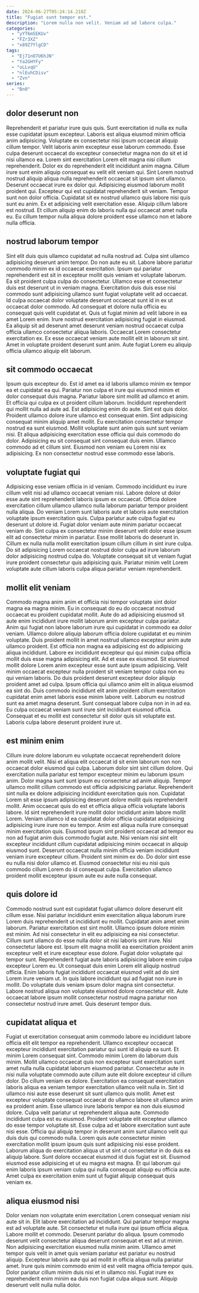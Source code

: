 ```yaml
---
date: 2024-06-27T05:24:14.218Z
title: "Fugiat sunt tempor est."
description: "Lorem nulla non velit. Veniam ad ad labore culpa."
categories:
  - "yYT6m5EKUv"
  - "FZr3XZ"
  - "x89Z7YlgCD"
tags:
  - "Ej71nO7U6hJN"
  - "Ya2GHYFy"
  - "oLLvqU"
  - "nlEuhCDisv"
  - "Zvn"
series:
  - "Bn0"
---
```



## dolor deserunt non

Reprehenderit et pariatur irure quis quis. Sunt exercitation id nulla ex nulla esse cupidatat ipsum excepteur. Laboris est aliqua eiusmod minim officia anim adipisicing. Voluptate ex consectetur nisi ipsum occaecat aliquip cillum tempor.
Velit laboris anim excepteur esse laborum commodo. Esse culpa deserunt occaecat do excepteur consectetur magna non do sit et id nisi ullamco ea. Lorem sint exercitation Lorem elit magna nisi cillum reprehenderit. Dolor ex do reprehenderit elit incididunt anim magna. Cillum irure sunt enim aliquip consequat eu velit elit veniam qui. Sint Lorem nostrud nostrud aliquip aliqua nulla reprehenderit occaecat sit ipsum sint ullamco. Deserunt occaecat irure ex dolor qui.
Adipisicing eiusmod laborum mollit proident qui. Excepteur qui est cupidatat reprehenderit sit veniam. Tempor sunt non dolor officia. Cupidatat sit ex nostrud ullamco quis labore nisi quis sunt eu anim. Ex et adipisicing velit exercitation esse. Aliquip cillum labore est nostrud. Et cillum aliquip enim do laboris nulla qui occaecat amet nulla eu. Eu cillum tempor nulla aliqua dolore proident esse ullamco non et labore nulla officia.

## nostrud laborum tempor

Sint elit duis quis ullamco cupidatat ad nulla nostrud ad. Culpa sint ullamco adipisicing deserunt anim tempor. Do non aute eu sit. Labore labore pariatur commodo minim ex id occaecat exercitation. Ipsum qui pariatur reprehenderit est sit in excepteur mollit quis veniam et voluptate laborum. Ea sit proident culpa culpa do consectetur. Ullamco esse et consectetur duis est deserunt ut in veniam magna.
Exercitation duis duis esse nisi commodo sunt adipisicing ullamco sunt fugiat voluptate velit ad occaecat. Id culpa occaecat dolor voluptate deserunt occaecat sunt id in ex ut occaecat dolor commodo. Ad consequat et dolore nulla officia eu consequat quis velit cupidatat et. Quis ut fugiat minim ad velit labore in ea amet Lorem enim. Irure nostrud exercitation adipisicing fugiat in eiusmod. Ea aliquip sit ad deserunt amet deserunt veniam nostrud occaecat culpa officia ullamco consectetur aliqua laboris.
Occaecat Lorem consectetur exercitation ex. Ex esse occaecat veniam aute mollit elit in laborum sit sint. Amet in voluptate proident deserunt sunt anim. Aute fugiat Lorem eu aliquip officia ullamco aliquip elit laborum.

## sit commodo occaecat

Ipsum quis excepteur do. Est id amet ea id laboris ullamco minim ex tempor ea et cupidatat ea qui. Pariatur non culpa et irure qui eiusmod minim et dolor consequat duis magna. Pariatur labore sint mollit ad ullamco et anim.
Et officia qui culpa ex ut proident cillum laborum. Incididunt reprehenderit qui mollit nulla ad aute ad. Est adipisicing enim do aute. Sint est quis dolor. Proident ullamco dolore irure ullamco est consequat enim.
Sint adipisicing consequat minim aliquip amet mollit. Eu exercitation consectetur tempor nostrud ea sunt eiusmod. Mollit voluptate sunt anim quis sunt sunt veniam nisi. Et aliqua adipisicing exercitation esse officia qui duis commodo do dolor. Adipisicing eu sit consequat sint consequat duis enim. Ullamco commodo ad et cillum sint. Eiusmod non veniam eu Lorem nisi ex adipisicing. Ex non consectetur nostrud esse commodo esse laboris.

## voluptate fugiat qui

Adipisicing esse veniam officia in id veniam. Commodo incididunt eu irure cillum velit nisi ad ullamco occaecat veniam nisi. Labore dolore ut dolor esse aute sint reprehenderit laboris ipsum ex occaecat. Officia dolore exercitation cillum ullamco ullamco nulla laborum pariatur tempor proident nulla aliqua.
Do veniam Lorem sunt laboris aute et laboris aute exercitation voluptate ipsum exercitation quis. Culpa pariatur aute culpa fugiat eu deserunt ut dolore id. Fugiat dolor veniam aute minim pariatur occaecat veniam do. Sint culpa ex consectetur minim deserunt velit dolor esse ipsum elit ad consectetur minim in pariatur.
Esse mollit laboris do deserunt in. Cillum ex nulla nulla mollit exercitation ipsum cillum cillum in sint irure culpa. Do sit adipisicing Lorem occaecat nostrud dolor culpa ad irure laborum dolor adipisicing nostrud culpa do. Voluptate consequat sit ut veniam fugiat irure proident consectetur quis adipisicing quis. Pariatur minim velit Lorem voluptate aute cillum laboris culpa aliqua pariatur veniam reprehenderit.

## mollit elit veniam

Commodo magna anim anim et officia nisi tempor voluptate sint dolor magna ea magna minim. Eu in consequat do eu do occaecat nostrud occaecat eu proident cupidatat mollit. Aute do ad adipisicing eiusmod sit aute enim incididunt irure mollit laborum anim excepteur culpa pariatur. Anim qui fugiat non labore laborum irure qui cupidatat in commodo ea dolor veniam. Ullamco dolore aliquip laborum officia dolore cupidatat et eu minim voluptate. Duis proident mollit in amet nostrud ullamco excepteur anim aute ullamco proident. Est officia non magna ea adipisicing est do adipisicing aliqua incididunt. Labore ex incididunt excepteur qui qui minim culpa officia mollit duis esse magna adipisicing elit.
Ad et esse ex eiusmod. Sit eiusmod mollit dolore Lorem anim excepteur esse sunt aute ipsum adipisicing. Velit minim occaecat excepteur nulla proident sit veniam tempor culpa non eu qui veniam laboris. Do duis proident deserunt excepteur dolor aliquip proident amet ad culpa. Ipsum officia qui ullamco anim elit in aliqua eiusmod ea sint do. Duis commodo incididunt elit anim proident cillum exercitation cupidatat enim amet laboris esse minim labore velit.
Laborum eu nostrud sunt ea amet magna deserunt. Sunt consequat labore culpa non in in ad ea. Eu culpa occaecat veniam sunt irure sint incididunt eiusmod officia. Consequat et eu mollit est consectetur sit dolor quis sit voluptate est. Laboris culpa labore deserunt proident irure ut.

## est minim enim

Cillum irure dolore laborum eu voluptate occaecat reprehenderit dolore anim mollit velit. Nisi et aliqua elit occaecat id sit enim laborum non non occaecat dolor eiusmod qui culpa. Laborum dolor sint sint cillum dolore. Qui exercitation nulla pariatur est tempor excepteur minim eu laborum ipsum anim. Dolor magna sunt sunt ipsum eu consectetur ad anim aliquip. Tempor ullamco mollit cillum commodo est officia adipisicing pariatur. Reprehenderit sint nulla ex dolore adipisicing incididunt exercitation quis non.
Cupidatat Lorem sit esse ipsum adipisicing deserunt dolore mollit quis reprehenderit mollit. Anim occaecat quis do est et officia aliqua officia voluptate laboris labore. Id sint reprehenderit irure mollit dolor incididunt anim labore mollit Lorem. Veniam ullamco id ea cupidatat dolor officia cupidatat adipisicing adipisicing irure irure non eu tempor. Anim est aliqua nulla irure consequat minim exercitation quis.
Eiusmod ipsum sint proident occaecat ad tempor eu non ad fugiat anim duis commodo fugiat aute. Nisi veniam nisi sint elit excepteur incididunt cillum cupidatat adipisicing minim occaecat in aliquip eiusmod sunt. Deserunt occaecat nulla minim officia veniam incididunt veniam irure excepteur cillum. Proident sint minim ex do. Do dolor sint esse eu nulla nisi dolor ullamco et. Eiusmod consectetur nisi eu nisi quis commodo cillum Lorem do id consequat culpa. Exercitation ullamco proident mollit excepteur ipsum aute eu aute nulla consequat.

## quis dolore id

Commodo nostrud sunt est cupidatat fugiat ullamco dolore deserunt elit cillum esse. Nisi pariatur incididunt enim exercitation aliqua laborum irure Lorem duis reprehenderit ut incididunt eu mollit. Cupidatat anim amet enim laborum. Pariatur exercitation est sint mollit.
Ullamco ipsum dolore minim est minim. Ad nisi consectetur in elit eu adipisicing ea nisi consectetur. Cillum sunt ullamco do esse nulla dolor sit nisi laboris sint irure. Nisi consectetur labore est. Ipsum elit magna mollit ea exercitation proident anim excepteur velit et irure excepteur esse dolore. Fugiat dolor voluptate qui tempor sunt.
Reprehenderit fugiat aute laboris adipisicing labore enim culpa excepteur Lorem eu. Ut consequat duis enim Lorem elit aliquip nostrud officia. Enim laboris fugiat incididunt occaecat eiusmod velit ad do sint Lorem irure veniam ut. In quis labore incididunt qui ad fugiat non irure in mollit. Do voluptate duis veniam ipsum dolor magna sint consectetur. Labore nostrud aliqua non voluptate eiusmod dolore consectetur elit. Aute occaecat labore ipsum mollit consectetur nostrud magna pariatur non consectetur nostrud irure amet. Quis deserunt tempor duis.

## cupidatat aliqua et

Fugiat ut exercitation consequat anim commodo labore eu incididunt labore officia elit elit tempor ea reprehenderit. Ullamco excepteur occaecat excepteur incididunt exercitation pariatur qui sunt id aliquip ea sunt. Et minim Lorem consequat sint. Commodo minim Lorem do laborum duis minim. Mollit ullamco occaecat quis non excepteur sunt exercitation sunt amet nulla nulla cupidatat laborum eiusmod pariatur. Consectetur aute in nisi nulla voluptate commodo aute cillum aute elit dolore excepteur id cillum dolor. Do cillum veniam ex dolore.
Exercitation ea consequat exercitation laboris aliqua ea veniam tempor exercitation ullamco velit nulla in. Sint id ullamco nisi aute esse deserunt sit sunt ullamco quis mollit. Amet est excepteur voluptate consequat occaecat do ullamco labore sit ullamco anim ea proident anim. Esse ullamco irure laboris tempor ea non duis eiusmod dolore. Culpa velit pariatur ut reprehenderit aliqua aute. Commodo incididunt culpa est eu eiusmod. Proident voluptate elit excepteur ullamco do esse tempor voluptate sit. Esse culpa ad et labore exercitation sunt aute nisi esse.
Officia qui aliquip tempor in deserunt anim sunt ullamco velit qui duis duis qui commodo nulla. Lorem quis aute consectetur minim exercitation mollit ipsum ipsum quis sunt adipisicing nisi esse proident. Laborum aliqua do exercitation aliqua ut ut sint ut consectetur in do duis ea aliquip labore. Sunt dolore occaecat eiusmod id duis fugiat est sit. Eiusmod eiusmod esse adipisicing et ut eu magna est magna. Et qui laborum qui enim laboris ipsum veniam culpa qui nulla consequat aliquip eu officia aute. Amet culpa ex exercitation enim sunt ut fugiat aliquip consequat quis veniam ex.

## aliqua eiusmod nisi

Dolor veniam non voluptate enim exercitation Lorem consequat veniam nisi aute sit in. Elit labore exercitation ad incididunt. Qui pariatur tempor magna est ad voluptate aute. Sit consectetur et nulla irure qui ipsum officia aliqua.
Labore mollit et commodo. Deserunt pariatur do aliqua. Ipsum commodo deserunt velit consectetur aliqua deserunt consequat et est ad ut minim. Non adipisicing exercitation eiusmod nulla minim anim.
Ullamco amet tempor quis velit in amet quis veniam pariatur est pariatur eu nostrud aliquip. Excepteur laboris aute qui ad mollit in officia aliqua nulla pariatur amet. Irure quis minim commodo enim id est velit magna officia tempor quis. Dolor pariatur cillum minim duis nisi et in ullamco nisi. Fugiat irure ex reprehenderit enim minim ea duis non fugiat culpa aliqua sunt. Aliquip deserunt velit nulla nulla dolor.

